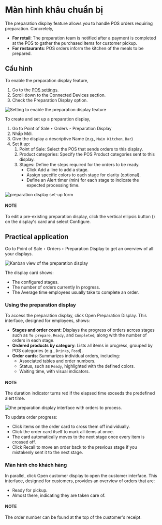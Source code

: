 # Màn hình khâu chuẩn bị

The preparation display feature allows you to handle POS orders requiring preparation.
Concretely,

- **For retail**:  The preparation team is notified after a payment is completed at the POS
  to gather the purchased items for customer pickup.
- **For restaurants**: POS orders inform the kitchen of the meals to be prepared.

## Cấu hình

To enable the preparation display feature,

1. Go to the [POS settings](configuration.md#configuration-settings).
2. Scroll down to the Connected Devices section.
3. Check the Preparation Display option.

![Setting to enable the preparation display feature](applications/sales/point_of_sale/preparation/preparation-setting.png)

To create and set up a preparation display,

1. Go to Point of Sale ‣ Orders ‣ Preparation Display
2. Nhấp Mới.
3. Give the display a descriptive Name (e.g., `Main Kitchen`, `Bar`)
4. Set it up:
   1. Point of Sale: Select the POS that sends orders to this display.
   2. Product categories: Specify the POS Product categories sent to this
      display.
   3. Stages: Define the steps required for the orders to be ready.
      - Click Add a line to add a stage.
      - Assign specific colors to each stage for clarity (optional).
      - Define an Alert timer (min) for each stage to indicate the expected processing
        time.

![preparation display set-up form](applications/sales/point_of_sale/preparation/display-form.png)

#### NOTE
To edit a pre-existing preparation display, click the vertical ellipsis button
(<i class="fa fa-ellipsis-v"></i>) on the display's card and select Configure.

## Practical application

Go to Point of Sale ‣ Orders ‣ Preparation Display to get an overview of all
your displays.

![Kanban view of the preparation display](applications/sales/point_of_sale/preparation/display-card.png)

The display card shows:

- The configured stages.
- The number of orders currently In progress.
- The Average time employees usually take to complete an order.

### Using the preparation display

To access the preparation display, click Open Preparation Display. This interface,
designed for employees, shows:

- **Stages and order count**: Displays the progress of orders across stages such as `To prepare`,
  `Ready`, and `Completed`, along with the number of orders in each stage.
- **Ordered products by category**: Lists all items in progress, grouped by POS categories (e.g.,
  `Drinks`, `Food`).
- **Order cards**: Summarizes individual orders, including:
  - Associated tables and order numbers.
  - Status, such as `Ready`, highlighted with the defined colors.
  - Waiting time, with visual indicators.

#### NOTE
The duration indicator turns red if the elapsed time exceeds the predefined alert time.

![the preparation display interface with orders to process.](applications/sales/point_of_sale/preparation/preparation-display.png)

To update order progress:

- Click items on the order card to cross them off individually.
- Click the order card itself to mark all items at once.
- The card automatically moves to the next stage once every item is crossed off.
- Click <i class="fa fa-undo"></i> Recall to move an order back to the previous stage if you
  mistakenly sent it to the next stage.

### Màn hình cho khách hàng

In parallel, click Open customer display to open the customer interface. This
interface, designed for customers, provides an overview of orders that are:

- Ready for pickup.
- Almost there, indicating they are taken care of.

#### NOTE
The order number can be found at the top of the customer's receipt.
